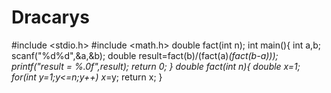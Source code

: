 # Dracarys
#include <stdio.h>
#include <math.h>
double fact(int n);
int main(){
int a,b;
scanf("%d%d",&a,&b);
double result=fact(b)/(fact(a)*(fact(b-a)));
printf("result = %.0f",result);
    return 0;
}
double fact(int n){
    double x=1;
    for(int y=1;y<=n;y++)
    x*=y;
    return x;
}
